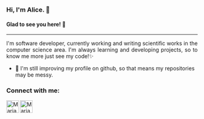 ### Hi, I'm Alice. 👋

#### Glad to see you here! 🤩

---
<div style="text-align: justify"> 

I'm software developer, currently working and writing scientific works in the computer science area. I'm always learning and developing projects, so to know me more just see my code!✨

</div>

-  :construction: I'm still improving my profile on github, so that means my repositories may be messy.

### Connect with me:
<div>

[<img align="left" alt="Maria Alice  | LinkedIn" width="33px" src="https://upload.wikimedia.org/wikipedia/commons/8/81/LinkedIn_icon.svg" />](https://www.linkedin.com/in/maria-alice-trinta-lima/)

[<img align="left" alt="Maria Alice  | Instagram" width="33px" src="https://logodownload.org/wp-content/uploads/2017/04/instagram-logo.png" />](https://www.instagram.com/malicetrinta)

</div>

<br>
